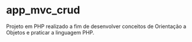 # app_mvc_crud
Projeto em PHP realizado a fim de desenvolver conceitos de Orientação a Objetos e praticar a linguagem PHP. 
